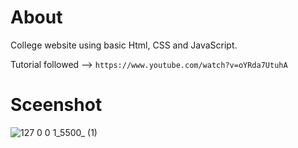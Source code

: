 # About
College website using basic Html, CSS and JavaScript.

Tutorial followed --> `https://www.youtube.com/watch?v=oYRda7UtuhA`

# Sceenshot
![127 0 0 1_5500_ (1)](https://user-images.githubusercontent.com/110318817/187591369-72133af9-eabc-4e1f-ab21-c31fddd38f86.png)
